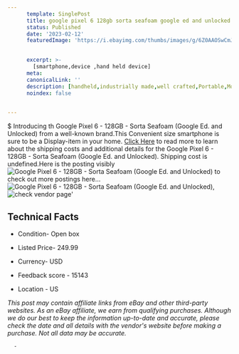 ```yaml
---
      template: SinglePost
      title: google pixel 6 128gb sorta seafoam google ed and unlocked 
      status: Published
      date: '2023-02-12'
      featuredImage: 'https://i.ebayimg.com/thumbs/images/g/6Z0AAOSwCmJjRcc8/s-l225.jpg'
       

      excerpt: >-
        [smartphone,device ,hand held device]
      meta:
      canonicalLink: ''
      description: [handheld,industrially made,well crafted,Portable,Mobile,Compact,Convenient,Lightweight,Maneuverable,Man-portable,Miniature,Carriable,Hand-held,Light,Holdable,Transportable,Mobile device,Pocket-sized,On-the-go,Wireless,Cordless,Compact size,Convenient size, smartphone,device ,hand held device]
      noindex: false
      

---
```

$
      Introducing th Google Pixel 6 - 128GB - Sorta Seafoam (Google Ed. and Unlocked) from a well-known brand.This Convenient size smartphone is sure to be a Display-item in your home. [Click Here](https://www.ebay.com/itm/325389692381?hash=item4bc2bcaddd%3Ag%3A6Z0AAOSwCmJjRcc8&amdata=enc%3AAQAHAAAA4LQjhbqWp6c%2FgTZi%2FX6Q8RU%2BWiNnJxAcG95uKMp0H0%2Bm2468aisPzRh8aAHf0ccdKgYXdjDU4GKG%2B%2Fk497x7sHoA1kbom%2FGVmYWsVqb2sQ3DRHnEVZ%2FqjmYHejECLa0BZz6iGQgtM3t80swEY6d0W1oilR9jyK4INQjQemLMt1F1QmSU1B5GAFxppECbeMB6wD2i4FHBLGE1yoOydeWkUzYObg%2B1z6MonyWKO8yYpWmC6ww4g3OoWX6z%2F8UWbSLGxC3yQSSuGos7D7qmb3yPoTOFX%2BPx7lCuzaLVPmiddkLU&mkevt=1&mkcid=1&mkrid=711-53200-19255-0&campid=%253CePNCampaignId%253E&customid=%253CreferenceId%253E&toolid=10049) to read more to learn about the shipping costs and additional details for the Google Pixel 6 - 128GB - Sorta Seafoam (Google Ed. and Unlocked). Shipping cost is undefined.Here is the posting visibly ![Google Pixel 6 - 128GB - Sorta Seafoam (Google Ed. and Unlocked)](https://i.ebayimg.com/thumbs/images/g/6Z0AAOSwCmJjRcc8/s-l225.jpg) to check out more postings here... ![Google Pixel 6 - 128GB - Sorta Seafoam (Google Ed. and Unlocked)](https://i.ebayimg.com/images/g/6Z0AAOSwCmJjRcc8/s-l1600.jpg), ![check vendor page]()'

      

 ## Technical Facts 



     
      

 - Condition- Open box 


      

 - Listed Price- 249.99 


      

 - Currency- USD 


      

 - Feedback score - 15143 


      

 - Location - US 


      
      

 *_This post may contain affiliate links from eBay and other third-party websites. As an eBay affiliate, we earn from qualifying purchases. Although we do our best to keep the information up-to-date and accurate, please check the date and all details with the vendor's website before making a purchase. Not all data may be accurate._*




      -
